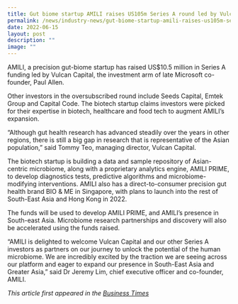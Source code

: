 ```yaml
---
title: Gut biome startup AMILI raises US105m Series A round led by Vulcan Capital
permalink: /news/industry-news/gut-biome-startup-amili-raises-us105m-series-a-round-led-by-vulcan-capital/
date: 2022-06-15
layout: post
description: ""
image: ""
---
```

AMILI, a precision gut-biome startup has raised US$10.5 million in Series A funding led by Vulcan Capital, the investment arm of late Microsoft co-founder, Paul Allen.

Other investors in the oversubscribed round include Seeds Capital, Emtek Group and Capital Code. The biotech startup claims investors were picked for their expertise in biotech, healthcare and food tech to augment AMILI’s expansion.

“Although gut health research has advanced steadily over the years in other regions, there is still a big gap in research that is representative of the Asian population,” said Tommy Teo, managing director, Vulcan Capital.

The biotech startup is building a data and sample repository of Asian-centric microbiome, along with a proprietary analytics engine, AMILI PRIME, to develop diagnostics tests, predictive algorithms and microbiome-modifying interventions. AMILI also has a direct-to-consumer precision gut health brand BIO & ME in Singapore, with plans to launch into the rest of South-East Asia and Hong Kong in 2022.

The funds will be used to develop AMILI PRIME, and AMILI’s presence in South-east Asia. Microbiome research partnerships and discovery will also be accelerated using the funds raised.

“AMILI is delighted to welcome Vulcan Capital and our other Series A investors as partners on our journey to unlock the potential of the human microbiome. We are incredibly excited by the traction we are seeing across our platform and eager to expand our presence in South-East Asia and Greater Asia,” said Dr Jeremy Lim, chief executive officer and co-founder, AMILI.

*This article first appeared in the [Business Times](https://www.businesstimes.com.sg/garage/gut-biome-startup-amili-raises-us105m-series-a-round-led-by-vulcan-capital?amp)*